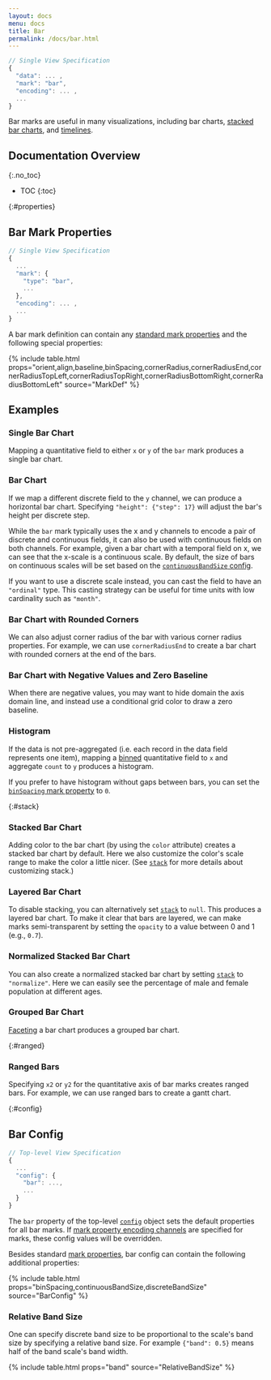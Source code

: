 ```yaml
---
layout: docs
menu: docs
title: Bar
permalink: /docs/bar.html
---
```


```js
// Single View Specification
{
  "data": ... ,
  "mark": "bar",
  "encoding": ... ,
  ...
}
```

Bar marks are useful in many visualizations, including bar charts, [stacked bar charts](#stack), and [timelines](#ranged).

<!--prettier-ignore-start-->
## Documentation Overview
{:.no_toc}

- TOC
{:toc}

<!--prettier-ignore-end-->

{:#properties}

## Bar Mark Properties

```js
// Single View Specification
{
  ...
  "mark": {
    "type": "bar",
    ...
  },
  "encoding": ... ,
  ...
}
```

<span class="vl-example" data-name="bar_params_bound" figure-only=true></span>

A bar mark definition can contain any [standard mark properties](mark.html#mark-def) and the following special properties:

{% include table.html props="orient,align,baseline,binSpacing,cornerRadius,cornerRadiusEnd,cornerRadiusTopLeft,cornerRadiusTopRight,cornerRadiusBottomRight,cornerRadiusBottomLeft" source="MarkDef" %}

## Examples

### Single Bar Chart

Mapping a quantitative field to either `x` or `y` of the `bar` mark produces a single bar chart.

<span class="vl-example" data-name="bar_1d"></span>

### Bar Chart

If we map a different discrete field to the `y` channel, we can produce a horizontal bar chart. Specifying `"height": {"step": 17}` will adjust the bar's height per discrete step.

<span class="vl-example" data-name="bar_aggregate"></span>

While the `bar` mark typically uses the x and y channels to encode a pair of discrete and continuous fields, it can also be used with continuous fields on both channels. For example, given a bar chart with a temporal field on x, we can see that the x-scale is a continuous scale. By default, the size of bars on continuous scales will be set based on the [`continuousBandSize` config](#config).

<span class="vl-example" data-name="bar_month_temporal"></span>

If you want to use a discrete scale instead, you can cast the field to have an `"ordinal"` type. This casting strategy can be useful for time units with low cardinality such as `"month"`.

<span class="vl-example" data-name="bar_month"></span>

### Bar Chart with Rounded Corners

We can also adjust corner radius of the bar with various corner radius properties. For example, we can use `cornerRadiusEnd` to create a bar chart with rounded corners at the end of the bars.

<span class="vl-example" data-name="bar_corner_radius_end"></span>

### Bar Chart with Negative Values and Zero Baseline

When there are negative values, you may want to hide domain the axis domain line, and instead use a conditional grid color to draw a zero baseline.

<span class="vl-example" data-name="bar_negative"></span>

### Histogram

If the data is not pre-aggregated (i.e. each record in the data field represents one item), mapping a [binned](bin.html) quantitative field to `x` and aggregate `count` to `y` produces a histogram.

<span class="vl-example" data-name="histogram"></span>

If you prefer to have histogram without gaps between bars, you can set the [`binSpacing` mark property](#properties) to `0`.

<span class="vl-example" data-name="histogram_no_spacing"></span>

{:#stack}

### Stacked Bar Chart

Adding color to the bar chart (by using the `color` attribute) creates a stacked bar chart by default. Here we also customize the color's scale range to make the color a little nicer. (See [`stack`](stack.html) for more details about customizing stack.)

<span class="vl-example" data-name="stacked_bar_population"></span>

### Layered Bar Chart

To disable stacking, you can alternatively set [`stack`](stack.html) to `null`. This produces a layered bar chart. To make it clear that bars are layered, we can make marks semi-transparent by setting the `opacity` to a value between 0 and 1 (e.g., `0.7`).

<span class="vl-example" data-name="bar_layered_transparent"></span>

### Normalized Stacked Bar Chart

<!-- TODO: better explain this -->

You can also create a normalized stacked bar chart by setting [`stack`](stack.html) to `"normalize"`. Here we can easily see the percentage of male and female population at different ages.

<span class="vl-example" data-name="stacked_bar_normalize"></span>

### Grouped Bar Chart

<!-- TODO: better explain this -->

[Faceting](facet.html) a bar chart produces a grouped bar chart.

<span class="vl-example" data-name="bar_grouped"></span>

{:#ranged}

### Ranged Bars

Specifying `x2` or `y2` for the quantitative axis of bar marks creates ranged bars. For example, we can use ranged bars to create a gantt chart.

<span class="vl-example" data-name="bar_gantt"></span>

{:#config}

## Bar Config

```js
// Top-level View Specification
{
  ...
  "config": {
    "bar": ...,
    ...
  }
}
```

The `bar` property of the top-level [`config`](config.html) object sets the default properties for all bar marks. If [mark property encoding channels](encoding.html#mark-prop) are specified for marks, these config values will be overridden.

Besides standard [mark properties](#properties), bar config can contain the following additional properties:

{% include table.html props="binSpacing,continuousBandSize,discreteBandSize" source="BarConfig" %}

### Relative Band Size

One can specify discrete band size to be proportional to the scale's band size by specifying a relative band size. For example `{"band": 0.5}` means half of the band scale's band width.

{% include table.html props="band" source="RelativeBandSize" %}
